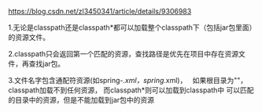 https://blog.csdn.net/zl3450341/article/details/9306983



1.无论是classpath还是classpath*都可以加载整个classpath下（包括jar包里面）的资源文件。

2.classpath只会返回第一个匹配的资源，查找路径是优先在项目中存在资源文件，再查找jar包。

3.文件名字包含通配符资源(如spring-*.xml，spring*.xml)，   如果根目录为""， classpath加载不到任何资源， 而classpath*则可以加载到classpath中 可以匹配的目录中的资源，但是不能加载到jar包中的资源